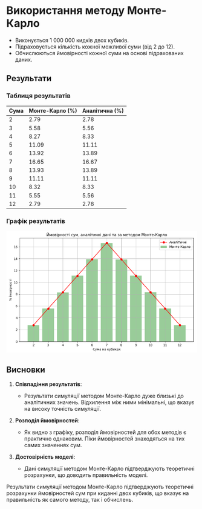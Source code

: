 # Використання методу Монте-Карло


   - Виконується 1 000 000 кидків двох кубиків.
   - Підраховується кількість кожної можливої суми (від 2 до 12).
   - Обчислюються ймовірності кожної суми на основі підрахованих даних.

## Результати

### Таблиця результатів

| Сума | Монте-Карло (%) | Аналітична (%) |
|------|-----------------|----------------|
| 2    | 2.79            | 2.78           |
| 3    | 5.58            | 5.56           |
| 4    | 8.27            | 8.33           |
| 5    | 11.09           | 11.11          |
| 6    | 13.92           | 13.89          |
| 7    | 16.65           | 16.67          |
| 8    | 13.93           | 13.89          |
| 9    | 11.11           | 11.11          |
| 10   | 8.32            | 8.33           |
| 11   | 5.55            | 5.56           |
| 12   | 2.79            | 2.78           |


### Графік результатів

![alt text](Fig.png)

## Висновки

1. **Співпадіння результатів**:
   - Результати симуляції методом Монте-Карло дуже близькі до аналітичних значень. Відхилення між ними мінімальні, що вказує на високу точність симуляції.
   
2. **Розподіл ймовірностей**:
   - Як видно з графіку, розподіл ймовірностей для обох методів є практично однаковим. Піки ймовірностей знаходяться на тих самих значеннях сум.

3. **Достовірність моделі**:
   - Дані симуляції методом Монте-Карло підтверджують теоретичні розрахунки, що доводить правильність моделі.

Результати симуляції методом Монте-Карло підтверджують теоретичні розрахунки ймовірностей сум при киданні двох кубиків, що вказує на правильність як самого методу, так і обчислень.